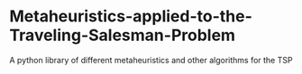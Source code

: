 # Metaheuristics-applied-to-the-Traveling-Salesman-Problem

A python library of different metaheuristics and other algorithms for the TSP
